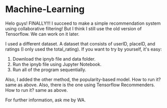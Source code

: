 # Machine-Learning

Helo guys! 
FINALLY!!! I succeed to make a simple recommendation system using collaborative filtering! 
But I think I still use the old version of Tensorflow. We can work on it later. 

I used a different dataset. A dataset that consists of userID, placeID, and ratings (I only used the total_rating).
If you want to try by yourself, it's easy:
1. Download the ipnyb file and data folder.
2. Run the ipnyb file using Jupyter Notebook.
3. Run all of the program sequentially.

Also, I added the other method, the popularity-based model. How to run it? same as above.
Also, there is the one using Tensorflow Recommenders. How to run it? same as above.

For further information, ask me by WA. 
